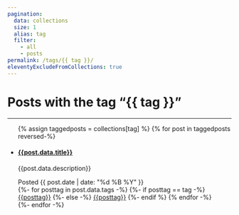 ```yaml
---
pagination:
  data: collections
  size: 1
  alias: tag
  filter:
    - all
    - posts
permalink: /tags/{{ tag }}/
eleventyExcludeFromCollections: true
---
```


<h1>Posts with the tag “{{ tag }}”</h1>
<hr>

<ul class="list-group list-group-flush">
{% assign taggedposts = collections[tag] %}
{% for post in taggedposts reversed-%}
    <li class="list-group-item">
        <h4><a href={{post.url}}>{{post.data.title}}</a></h4>
        <p>{{post.data.description}}</p>
        <div>
            <span class="badge badge-secondary">Posted {{ post.date | date: "%d %B %Y" }}</span>
            <div class="float-right">
                {%- for posttag in post.data.tags -%}
                {%- if posttag == tag -%}
                <a href="/tags/{{posttag}}" class="badge badge-pill badge-primary">{{posttag}}</a>
                {%- else -%}
                <a href="/tags/{{posttag}}" class="badge badge-pill badge-info">{{posttag}}</a>
                {%- endif %}
                {% endfor -%}
            </div>
        </div>
    </li>
{%- endfor -%}
</ul>